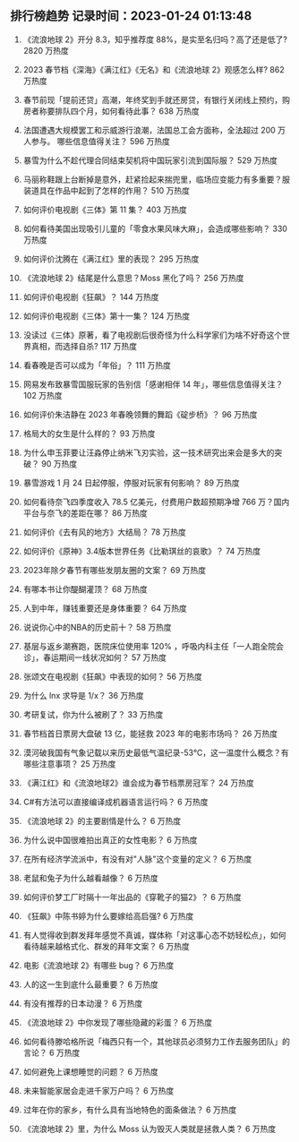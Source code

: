 
## 排行榜趋势 记录时间：2023-01-24 01:13:48
  
  1. 《流浪地球 2》开分 8.3，知乎推荐度 88%，是实至名归吗？高了还是低了? 2820 万热度
    
  2. 2023 春节档《深海》《满江红》《无名》和《流浪地球 2》观感怎么样? 862 万热度
    
  3. 春节前现「提前还贷」高潮，年终奖到手就还房贷，有银行关闭线上预约，购房者称要排队四个月，如何看待此事？ 638 万热度
    
  4. 法国遭遇大规模罢工和示威游行浪潮，法国总工会方面称，全法超过 200 万人参与。 哪些信息值得关注？ 596 万热度
    
  5. 暴雪为什么不趁代理合同结束契机将中国玩家引流到国际服？ 529 万热度
    
  6. 马丽称鞋跟上台断掉是意外，赶紧捡起来揣兜里，临场应变能力有多重要？服装道具在作品中起到了怎样的作用？ 510 万热度
    
  7. 如何评价电视剧《三体》第 11 集？ 403 万热度
    
  8. 如何看待美国出现吸引儿童的「零食水果风味大麻」，会造成哪些影响？ 330 万热度
    
  9. 如何评价沈腾在《满江红》里的表现？ 295 万热度
    
  10. 《流浪地球 2》结尾是什么意思？Moss 黑化了吗？ 256 万热度
    
  11. 如何评价电视剧《狂飙》？ 144 万热度
    
  12. 如何评价电视剧《三体》第十一集？ 124 万热度
    
  13. 没读过《三体》原著，看了电视剧后很奇怪为什么科学家们为啥不好奇这个世界真相，而选择自杀? 117 万热度
    
  14. 看春晚是否可以成为「年俗」？ 111 万热度
    
  15. 网易发布致暴雪国服玩家的告别信「感谢相伴 14 年」，哪些信息值得关注？ 102 万热度
    
  16. 如何评价朱洁静在 2023 年春晚领舞的舞蹈《碇步桥》？ 96 万热度
    
  17. 格局大的女生是什么样的？ 93 万热度
    
  18. 为什么申玉菲要让汪淼停止纳米飞刃实验，这一技术研究出来会是多大的突破？ 90 万热度
    
  19. 暴雪游戏 1 月 24 日起停服，停服对玩家有何影响？ 89 万热度
    
  20. 如何看待奈飞四季度收入 78.5 亿美元，付费用户数超预期净增 766 万？国内平台与奈飞的差距在哪？ 86 万热度
    
  21. 如何评价《去有风的地方》大结局？ 78 万热度
    
  22. 如何评价《原神》3.4版本世界任务《比勒琪丝的哀歌》？ 74 万热度
    
  23. 2023年除夕春节有哪些发朋友圈的文案？ 69 万热度
    
  24. 有哪本书让你醍醐灌顶？ 68 万热度
    
  25. 人到中年，赚钱重要还是身体重要？ 64 万热度
    
  26. 说说你心中的NBA的历史前十？ 58 万热度
    
  27. 基层与返乡潮赛跑，医院床位使用率 120% ，呼吸内科主任「一人跑全院会诊」，春运期间一线状况如何？ 57 万热度
    
  28. 张颂文在电视剧《狂飙》中表现的如何？ 56 万热度
    
  29. 为什么 lnx 求导是 1/x？ 36 万热度
    
  30. 考研复试，你为什么被刷了？ 33 万热度
    
  31. 春节档首日票房大盘破 13 亿，能拯救 2023 年的电影市场吗？ 26 万热度
    
  32. 漠河破我国有气象记载以来历史最低气温纪录-53℃，这一温度什么概念？有哪些注意事项？ 25 万热度
    
  33. 《满江红》和《流浪地球2》谁会成为春节档票房冠军？ 24 万热度
    
  34. C#有方法可以直接编译成机器语言运行吗？ 6 万热度
    
  35. 《流浪地球 2》的主要剧情是什么？ 6 万热度
    
  36. 为什么说中国很难拍出真正的女性电影？ 6 万热度
    
  37. 在所有经济学流派中，有没有对"人脉"这个变量的定义？ 6 万热度
    
  38. 老鼠和兔子为什么越看越像？ 6 万热度
    
  39. 如何评价梦工厂时隔十一年出品的《穿靴子的猫2》？ 6 万热度
    
  40. 《狂飙》中陈书婷为什么要嫁给高启强? 6 万热度
    
  41. 有人觉得收到群发拜年感觉不真诚，媒体称「对这事心态不妨轻松点」，如何看待越来越格式化、群发的拜年文案？ 6 万热度
    
  42. 电影《流浪地球 2》有哪些 bug？ 6 万热度
    
  43. 人的这一生到底什么最重要？ 6 万热度
    
  44. 有没有推荐的日本动漫？ 6 万热度
    
  45. 《流浪地球 2》中你发现了哪些隐藏的彩蛋？ 6 万热度
    
  46. 如何看待滕哈格所说「梅西只有一个，其他球员必须努力工作去服务团队」的言论？ 6 万热度
    
  47. 如何避免上课想睡觉的问题？ 6 万热度
    
  48. 未来智能家居会走进千家万户吗？ 6 万热度
    
  49. 过年在你的家乡，有什么具有当地特色的面条做法？ 6 万热度
    
  50. 《流浪地球 2》里，为什么 Moss 认为毁灭人类就是拯救人类？ 6 万热度
    